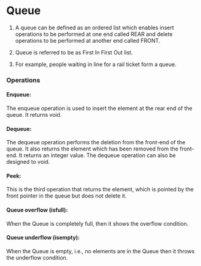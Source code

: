 # Queue
1. A queue can be defined as an ordered list which enables insert operations to be performed at one end called REAR and delete operations to be performed at another end called FRONT.


2. Queue is referred to be as First In First Out list.


3. For example, people waiting in line for a rail ticket form a queue.
### Operations
#### Enqueue: 
The enqueue operation is used to insert the element at the rear end of the queue. It returns void.
#### Dequeue: 
The dequeue operation performs the deletion from the front-end of the queue. It also returns the element which has been removed from the front-end. It returns an integer value. The dequeue operation can also be designed to void.
#### Peek: 
This is the third operation that returns the element, which is pointed by the front pointer in the queue but does not delete it.
#### Queue overflow (isfull): 
When the Queue is completely full, then it shows the overflow condition.
#### Queue underflow (isempty): 
When the Queue is empty, i.e., no elements are in the Queue then it throws the underflow condition.
